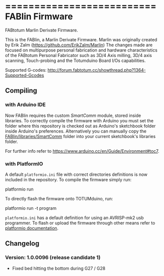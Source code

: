 ==========================
FABlin Firmware
==========================
FABtotum Marlin Derivate Firmware.

This is the FABlin, a Marlin Derivate Firmware. Marlin was originally created by Erik Zalm (https://github.com/ErikZalm/Marlin)
The changes made are focused on multipurpose personal fabrication and hardware characteristics of the FABtotum Personal Fabricator such as 3D/4 Axis milling, 3D/4 axis scanning, Touch-probing and the Totumduino Board I/Os capabilities.

Supported G-codes: http://forum.fabtotum.cc/showthread.php?1364-Supported-Gcodes


Compiling
---------

### with Arduino IDE

Now FABlin requires the custom _SmartComm_ module, stored inside 
libraries. To correctly compile the firmware with Arduino you must set 
the folder where this repository is checked out as Arduino's sketchbook 
folder inside Arduino's preferences. Alternatively you can manually 
copy the [FABlin/libraries/SmartComm](libraries/SmartComm) folder into 
your current sketchbook's libraries folder.

For further info refer to 
https://www.arduino.cc/en/Guide/Environment#toc7.


### with PlatformIO

A default `platformio.ini` file with correct directories definitions is 
now included in the repository. To compile the firmware simply run:

  platformio run

To directly flash the firmware onto TOTUMduino, run:

  platformio run -t program

`platformio.ini` has a default definition for using an AVRISP-mk2 usb 
programmer. To flash or upload the firmware through other means refer 
to [platformio 
documentation](http://docs.platformio.org/en/stable/userguide/cmd_run.html).


Changelog
---------

### Version: 1.0.0096 (release candidate 1)
* Fixed bed hitting the bottom during G27 / G28
